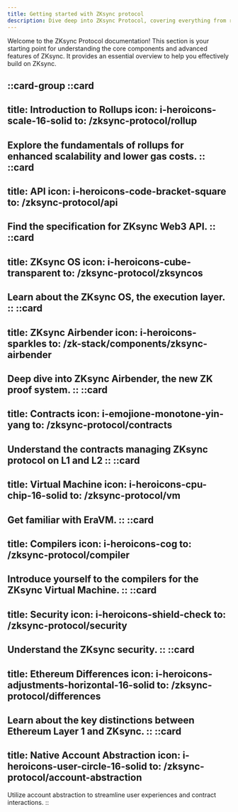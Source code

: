 ```yaml
---
title: Getting started with ZKsync protocol
description: Dive deep into ZKsync Protocol, covering everything from rollups to system contracts and fee structures.
---
```


Welcome to the ZKsync Protocol documentation! This section is your starting point for understanding the core
components and advanced features of ZKsync. It provides an essential overview to help you effectively build
on ZKsync.

::card-group
  ::card
  ---
  title: Introduction to Rollups
  icon: i-heroicons-scale-16-solid
  to: /zksync-protocol/rollup
  ---
  Explore the fundamentals of rollups for enhanced scalability and lower gas costs.
  ::
  ::card
  ---
  title: API
  icon: i-heroicons-code-bracket-square
  to: /zksync-protocol/api
  ---
  Find the specification for ZKsync Web3 API.
  ::
  ::card
  ---
  title: ZKsync OS
  icon: i-heroicons-cube-transparent
  to: /zksync-protocol/zksyncos
  ---
  Learn about the ZKsync OS, the execution layer.
  ::
  ::card
  ---
  title: ZKsync Airbender
  icon: i-heroicons-sparkles
  to: /zk-stack/components/zksync-airbender
  ---
  Deep dive into ZKsync Airbender, the new ZK proof system.
  ::
  ::card
  ---
  title: Contracts
  icon: i-emojione-monotone-yin-yang
  to: /zksync-protocol/contracts
  ---
  Understand the contracts managing ZKsync protocol on L1 and L2
  ::
  ::card
  ---
  title: Virtual Machine
  icon: i-heroicons-cpu-chip-16-solid
  to: /zksync-protocol/vm
  ---
  Get familiar with EraVM.
  ::
  ::card
  ---
  title: Compilers
  icon: i-heroicons-cog
  to: /zksync-protocol/compiler
  ---
  Introduce yourself to the compilers for the ZKsync Virtual Machine.
  ::
  ::card
  ---
  title: Security
  icon: i-heroicons-shield-check
  to: /zksync-protocol/security
  ---
  Understand the ZKsync security.
  ::
  ::card
  ---
  title: Ethereum Differences
  icon: i-heroicons-adjustments-horizontal-16-solid
  to: /zksync-protocol/differences
  ---
  Learn about the key distinctions between Ethereum Layer 1 and ZKsync.
  ::
  ::card
  ---
  title: Native Account Abstraction
  icon: i-heroicons-user-circle-16-solid
  to: /zksync-protocol/account-abstraction
  ---
  Utilize account abstraction to streamline user experiences and contract interactions.
  ::
